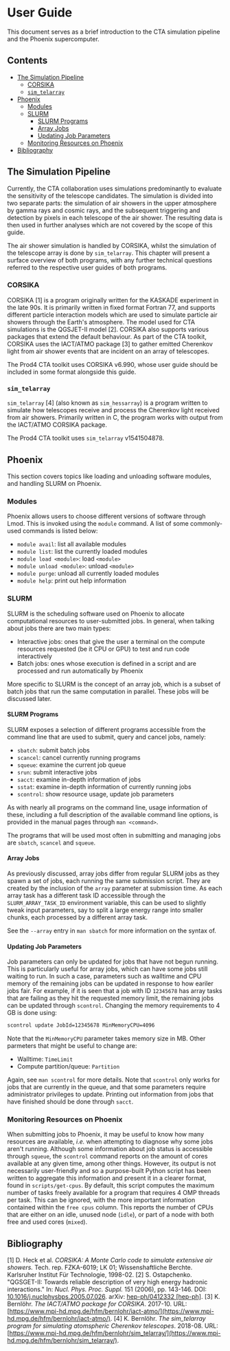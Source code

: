 # User Guide

This document serves as a brief introduction to the CTA simulation pipeline and the Phoenix supercomputer.

## Contents

* [The Simulation Pipeline](#the-simulation-pipeline)
  * [CORSIKA](#corsika)
  * [`sim_telarray`](#sim-telarray)
* [Phoenix](#phoenix)
  * [Modules](#modules)
  * [SLURM](#slurm)
    * [SLURM Programs](#slurm-programs)
    * [Array Jobs](#array-jobs)
    * [Updating Job Parameters](#updating-job-parameters)
  * [Monitoring Resources on Phoenix](#monitoring-resources-on-phoenix)
* [Bibliography](#bibliography)

## The Simulation Pipeline

Currently, the CTA collaboration uses simulations predominantly to evaluate the sensitivity of the telescope candidates.
The simulation is divided into two separate parts: the simulation of air showers in the upper atmosphere by gamma rays and cosmic rays, and the subsequent triggering and detection by pixels in each telescope of the air shower.
The resulting data is then used in further analyses which are not covered by the scope of this guide.

The air shower simulation is handled by CORSIKA, whilst the simulation of the telescope array is done by `sim_telarray`.
This chapter will present a surface overview of both programs, with any further technical questions referred to the respective user guides of both programs.

### CORSIKA

CORSIKA [1] is a program originally written for the KASKADE experiment in the late 90s.
It is primarily written in fixed format Fortran 77, and supports different particle interaction models which are used to simulate particle air showers through the Earth's atmosphere.
The model used for CTA simulations is the QGSJET-II model [2].
CORSIKA also supports various packages that extend the default behaviour.
As part of the CTA toolkit, CORSIKA uses the IACT/ATMO package [3] to gather emitted Cherenkov light from air shower events that are incident on an array of telescopes.

The Prod4 CTA toolkit uses CORSIKA v6.990, whose user guide should be included in some format alongside this guide.

### `sim_telarray`

`sim_telarray` [4] \(also known as `sim_hessarray`\) is a program written to simulate how telescopes receive and process the Cherenkov light received from air showers.
Primarily written in C, the program works with output from the IACT/ATMO CORSIKA package.

The Prod4 CTA toolkit uses `sim_telarray` v1541504878.

## Phoenix

This section covers topics like loading and unloading software modules, and handling SLURM on Phoenix.

### Modules

Phoenix allows users to choose different versions of software through Lmod.
This is invoked using the `module` command.
A list of some commonly-used commands is listed below:

* `module avail`: list all available modules
* `module list`: list the currently loaded modules
* `module load <module>`: load `<module>`
* `module unload <module>`: unload `<module>`
* `module purge`: unload all currently loaded modules
* `module help`: print out help information

### SLURM

SLURM is the scheduling software used on Phoenix to allocate computational resources to user-submitted jobs.
In general, when talking about jobs there are two main types:

* Interactive jobs: ones that give the user a terminal on the compute resources requested (be it CPU or GPU) to test and run code interactively
* Batch jobs: ones whose execution is defined in a script and are processed and run automatically by Phoenix

More specific to SLURM is the concept of an array job, which is a subset of batch jobs that run the same computation in parallel.
These jobs will be discussed later.

#### SLURM Programs

SLURM exposes a selection of different programs accessible from the command line that are used to submit, query and cancel jobs, namely:

* `sbatch`: submit batch jobs
* `scancel`: cancel currently running programs
* `squeue`: examine the current job queue
* `srun`: submit interactive jobs
* `sacct`: examine in-depth information of jobs
* `sstat`: examine in-depth information of currently running jobs
* `scontrol`: show resource usage, update job parameters

As with nearly all programs on the command line, usage information of these, including a full description of the available command line options, is provided in the manual pages through `man <command>`.

The programs that will be used most often in submitting and managing jobs are `sbatch`, `scancel` and `squeue`.

#### Array Jobs

As previously discussed, array jobs differ from regular SLURM jobs as they spawn a set of jobs, each running the same submission script.
They are created by the inclusion of the `array` parameter at submission time.
As each array task has a different task ID accessible through the `SLURM_ARRAY_TASK_ID` environment variable, this can be used to slightly tweak input parameters, say to split a large energy range into smaller chunks, each processed by a different array task.

See the `--array` entry in `man sbatch` for more information on the syntax of.

#### Updating Job Parameters

Job parameters can only be updated for jobs that have not begun running.
This is particularly useful for array jobs, which can have some jobs still waiting to run.
In such a case, parameters such as walltime and CPU memory of the remaining jobs can be updated in response to how eariler jobs fair.
For example, if it is seen that a job with ID `12345678` has array tasks that are failing as they hit the requested memory limit, the remaining jobs can be updated through `scontrol`.
Changing the memory requirements to 4 GB is done using:

```sh
scontrol update JobId=12345678 MinMemoryCPU=4096
```

Note that the `MinMemoryCPU` parameter takes memory size in MB.
Other parmeters that might be useful to change are:

* Walltime: `TimeLimit`
* Compute partition/queue: `Partition`

Again, see `man scontrol` for more details.
Note that `scontrol` only works for jobs that are currently in the queue, and that some parameters require administrator privileges to update.
Printing out information from jobs that have finished should be done through `sacct`.

### Monitoring Resources on Phoenix

When submitting jobs to Phoenix, it may be useful to know how many resources are available, _i.e._ when attempting to diagnose why some jobs aren't running.
Although some information about job status is accessible through `squeue`, the `scontrol` command reports on the amount of cores available at any given time, among other things.
However, its output is not necessarily user-friendly and so a purpose-built Python script has been written to aggregate this information and present it in a clearer format, found in `scripts/get-cpus`.
By default, this script computes the maximum number of tasks freely available for a program that requires 4 OMP threads per task.
This can be ignored, with the more important information contained within the `free cpus` column.
This reports the number of CPUs that are either on an idle, unused node (`idle`), or part of a node with both free and used cores (`mixed`).

## Bibliography

[1] D. Heck et al. _CORSIKA: A Monte Carlo code to simulate extensive air showers._ Tech. rep. FZKA-6019; LK 01; Wissenshaftliche Berchte. Karlsruher Institut Für Technologie, 1998-02.
[2] S. Ostapchenko. "QGSGET-II: Towards reliable description of very high energy hadronic interactions." In: _Nucl. Phys. Proc. Suppl._ 151 (2006), pp. 143-146. DOI: [10.1016/j.nuclphysbps.2005.07.026](http://dx.doi.org/10.1016/j.nuclphysbps.2005.07.026). arXiv: [hep-ph/0412332 [hep-ph]](https://arxiv.org/abs/hep-ph/0412332).
[3] K. Bernlöhr. _The IACT/ATMO package for CORSIKA_. 2017-10. URL: [https://www.mpi-hd.mpg.de/hfm/bernlohr/iact-atmo/](https://www.mpi-hd.mpg.de/hfm/bernlohr/iact-atmo/).
[4] K. Bernlöhr. _The sim\_telarray program for simulating atomspheric Cherenkov telescopes_. 2018-08. URL: [https://www.mpi-hd.mpg.de/hfm/bernlohr/sim_telarray/](https://www.mpi-hd.mpg.de/hfm/bernlohr/sim_telarray/).
